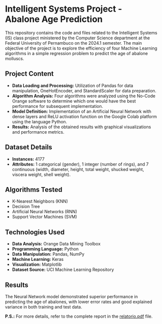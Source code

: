 # Intelligent Systems Project - Abalone Age Prediction

This repository contains the code and files related to the Intelligent Systems (IS) class project ministered by the Computer Science department at the Federal University of Pernambuco on the 2024.1 semester. The main objective of the project is to explore the efficiency of four Machine Learning algorithms in a simple regression problem to predict the age of abalone molluscs.

## Project Content
- **Data Loading and Processing:** Utilization of Pandas for data manipulation, OneHotEncoder, and StandardScaler for data preparation.
- **Algorithm Analysis:** Four algorithms were analyzed using the No-Code Orange software to determine which one would have the best performance for subsequent implementation.
- **Model Definition:** Implementation of an Artificial Neural Network with dense layers and ReLU activation function on the Google Colab platform using the language Python.
- **Results:** Analysis of the obtained results with graphical visualizations and performance metrics.

## Dataset Details
- **Instances:** 4177
- **Attributes:** 1 categorical (gender), 1 integer (number of rings), and 7 continuous (width, diameter, height, total weight, shucked weight, viscera weight, shell weight).

## Algorithms Tested
- K-Nearest Neighbors (KNN)
- Decision Tree
- Artificial Neural Networks (RNN)
- Support Vector Machines (SVM)

## Technologies Used
- **Data Analysis:** Orange Data Mining Toolbox
- **Programming Language:** Python
- **Data Manipulation:** Pandas, NumPy
- **Machine Learning:** Keras
- **Visualization:** Matplotlib
- **Dataset Source:** UCI Machine Learning Repository

## Results
The Neural Network model demonstrated superior performance in predicting the age of abalones, with lower error rates and good explained variance in both training and test data.

**P.S.:** For more details, refer to the complete report in the [relatorio.pdf](relatorio.pdf) file.
